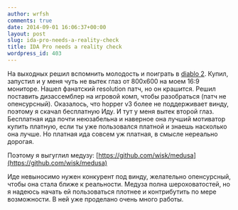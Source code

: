 ```yaml
---
author: wrfsh
comments: true
date: 2014-09-01 16:06:37+00:00
layout: post
slug: ida-pro-needs-a-reality-check
title: IDA Pro needs a reality check
wordpress_id: 403
---
```


На выходных решил вспомнить молодость и поиграть в [diablo 2](http://eu.blizzard.com/ru-ru/games/d2/). Купил, запустил и у меня чуть не вытек глаз от 800х600 на моем 16:9 мониторе. Нашел фанатский resolution патч, но он крашится. Решил поставить дизассемблер на игровой комп, чтобы разобраться (патч не опенсурсный). Оказалось, что hopper v3 более не поддерживает винду, поэтому я скачал бесплатную Иду. И тут у меня вытек второй глаз. Бесплатная ида почти неюзабельна и наверное она лучший мотиватор купить платную, если ты уже пользовался платной и знаешь насколько она лучше. Но платная ида совсем уж платная, в смысле нереально дорогая.

Поэтому я выгуглил медузу: [https://github.com/wisk/medusa](https://github.com/wisk/medusa)

Иде невыносимо нужен конкурент под винду, желательно опенсурсный, чтобы она стала ближе к реальности. Медуза полна шероховатостей, но я надеюсь начать ей пользоваться плотнее и контрибутить по мере возможности. В ней уже проделано очень много работы.  
  


 

